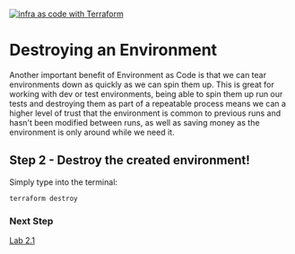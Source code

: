 [![infra as code with Terraform](/docs/images/banner.png)](/README.md)

# Destroying an Environment

Another important benefit of Environment as Code is that we can tear environments down as quickly as we can spin them up. This is great for working with dev or test environments, being able to spin them up run our tests and destroying them as part of a repeatable process means we can a higher level of trust that the environment is common to previous runs and hasn't been modified between runs, as well as saving money as the environment is only around while we need it.


## Step 2 - Destroy the created environment!

Simply type into the terminal:

```
terraform destroy
```


### Next Step

[Lab 2.1](../2.0/2.1-README.md)